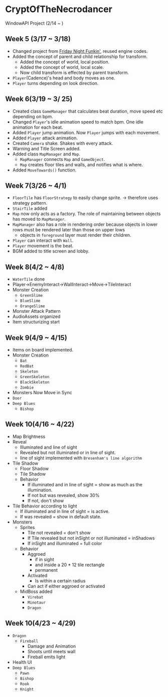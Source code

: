 # CryptOfTheNecrodancer
WindowAPI Project (2/14 ~ )

## Week 5 (3/17 ~ 3/18)
* Changed project from [Friday Night Funkin'](https://github.com/Luci-Park/FridayNightFunkin-), reused engine codes.
* Added the concept of parent and child relationship for transform.
    * Added the concept of world, local position.
    * Added the concept of world, local scale.
    * Now child transform is effected by parent transform.
* ```Player```(Cadence)'s head and body moves as one.
* ```Player``` turns depending on look direction.

## Week 6(3/19 ~ 3/ 25)
* Created class ```GameManager``` that calculates beat duration, move speed etc depending on bpm.
* Changed ```Player```'s idle animation speed to match bpm. One idle animation for each beat.
* Added ```Player``` jump animation. Now ```Player``` jumps with each movement.
* Added ```Player``` attack animation.
* Created ```Camera``` shake. Shakes with every attack.
* Warning and Title Screen added.
* Added class ```MapManager``` and ```Map```.
    * ```MapManager``` connects ```Map``` and ```GameObject```.
    * ```Map``` creates floor tiles and walls, and notifies what is where.
* Added ```MoveTowards()``` function.

## Week 7(3/26 ~ 4/1)
* ```FloorTile``` has ```FloorStrategy``` to easily change sprite.
-> therefore uses strategy pattern.
* ```StairTile``` added
* ```Map``` now only acts as a factory. The role of maintaining between objects has moved to ```MapManager```.
* ```MapManager``` also has a role in rendering order because objects in lower rows must be rendered later than those on upper lows
    * objects in ```foreground``` layer must render their children.
* ```Player``` can interact with ```Wall```.
* ```Player``` movement is the beat.
* BGM added to title screen and lobby.

## Week 8(4/2 ~ 4/8)
* ```WaterTile``` done
* Player->EnemyInteract->WallInteract->Move->TileInteract
* Monster Creation
    * ```GreenSlime```
    * `BlueSlime`
    * `OrangeSlime`
* Monster Attack Pattern
* AudioAssets organized
* Item structurizing start

## Week 9(4/9 ~ 4/15)
* Items on board implemented.
* Monster Creation
    * ```Bat```
    * `RedBat`
    * `Skeleton`
    * `GreenSkeleton`
    * `BlackSkeleton`
    * `Zombie`
* Monsters Now Move in Sync
* `Door`
* `Deep Blues`
    * `Bishop`

## Week 10(4/16 ~ 4/22)
* Map Brightness
* Reveal
    - Illuminated and line of sight
    - Revealed but not illuminated or in line of sight.
    - line of sight implemented with `Bresenham's line algorithm`
* Tile Shadow
    * Floor Shadow
    * Tile Shadow
    * Behavior
        * If illuminated and in line of sight = show as much as the illumination.
        * If not but was revealed, show 30%
        * If not, don't show
* Tile Behavior according to light
    * If illuminated and in line of sight = is active.
    * If was revealed = show in default state.
* Monsters
    * Sprites
        * Tile not revealed = don't show
        * If Tile revealed but not inSight or not illuminated = inShadows
        * If inSight and illuminated = full color
    * Behavior
        * Aggroed
            * if in sight
            * and inside a 20 * 12 tile rectangle
            * permanent
        * Activated
            * Is within a certain radius
        * Can act if either aggroed or activated
    * MidBoss added
        * `Virebat`
        * `Minotaur`
        * `Dragon`
## Week 10(4/23 ~ 4/29)
* `Dragon`
    * `Fireball`
        * Damage and Animation
        * Shoots until meets wall
        * Fireball emits light
* Health UI
* `Deep Blues`
    * `Pawn`
    * `Bishop`
    * `Rook`
    * `Knight`
    